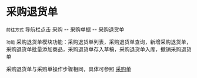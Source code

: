 # 采购退货单
`前往方式` 导航栏点击 采购 -- 采购单据 -- 采购退货单

`功能` 采购退货单模块功能：采购退货单列表，采购退货单查询，新增采购退货单，采购退货单批量添加商品，采购退货单存入草稿，采购退货单入库，撤销采购退货单

采购退货单与采购单操作步骤相同，具体可参照 [采购单](pages/采购单.md)








